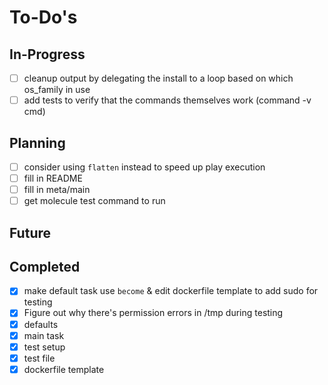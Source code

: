 To-Do's
=======

In-Progress
-----------

- [ ] cleanup output by delegating the install to a loop based on which os_family in use
- [ ] add tests to verify that the commands themselves work (command -v cmd)

Planning
--------

- [ ] consider using `flatten` instead to speed up play execution
- [ ] fill in README
- [ ] fill in meta/main
- [ ] get molecule test command to run

Future
------

Completed
---------

- [x] make default task use `become` & edit dockerfile template to add sudo for testing
- [x] Figure out why there's permission errors in /tmp during testing
- [x] defaults
- [x] main task
- [x] test setup
- [x] test file
- [x] dockerfile template

